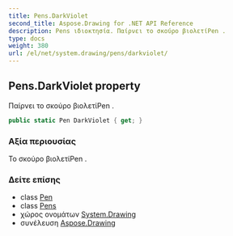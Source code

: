 ```yaml
---
title: Pens.DarkViolet
second_title: Aspose.Drawing for .NET API Reference
description: Pens ιδιοκτησία. Παίρνει το σκούρο βιολετίPen .
type: docs
weight: 380
url: /el/net/system.drawing/pens/darkviolet/
---
```

## Pens.DarkViolet property

Παίρνει το σκούρο βιολετίPen .

```csharp
public static Pen DarkViolet { get; }
```

### Αξία περιουσίας

Το σκούρο βιολετίPen .

### Δείτε επίσης

* class [Pen](../../pen/)
* class [Pens](../)
* χώρος ονομάτων [System.Drawing](../../pens/)
* συνέλευση [Aspose.Drawing](../../../)


